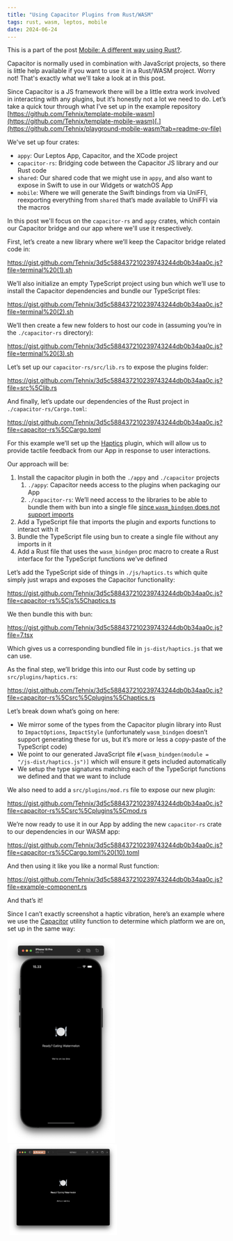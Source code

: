 ```yaml
---
title: "Using Capacitor Plugins from Rust/WASM"
tags: rust, wasm, leptos, mobile
date: 2024-06-24
---
```


This is a part of the post [Mobile: A different way using Rust?](/posts/2024-06-25-mobile-a-different-way.html).

Capacitor is normally used in combination with JavaScript projects, so there is little help available if you want to use it in a Rust/WASM project. Worry not! That's exactly what we'll take a look at in this post.

Since Capacitor is a JS framework there will be a little extra work involved in interacting with any plugins, but it’s honestly not a lot we need to do. Let’s take a quick tour through what I’ve set up in the example repository [https://github.com/Tehnix/template-mobile-wasm](https://github.com/Tehnix/template-mobile-wasm)[.](https://github.com/Tehnix/playground-mobile-wasm?tab=readme-ov-file)

<div></div><!--more-->

We've set up four crates:

- `appy`: Our Leptos App, Capacitor, and the XCode project
- `capacitor-rs`: Bridging code between the Capacitor JS library and our Rust code
- `shared`: Our shared code that we might use in `appy`, and also want to expose in Swift to use in our Widgets or watchOS App
- `mobile`: Where we will generate the Swift bindings from via UniFFI, reexporting everything from `shared` that’s made available to UniFFI via the macros

In this post we'll focus on the `capacitor-rs` and `appy` crates, which contain our Capacitor bridge and our app where we'll use it respectively.

First, let’s create a new library where we’ll keep the Capacitor bridge related code in:

https://gist.github.com/Tehnix/3d5c588437210239743244db0b34aa0c.js?file=terminal%20(1).sh

We’ll also initialize an empty TypeScript project using bun which we’ll use to install the Capacitor dependencies and bundle our TypeScript files:

https://gist.github.com/Tehnix/3d5c588437210239743244db0b34aa0c.js?file=terminal%20(2).sh

We’ll then create a few new folders to host our code in (assuming you’re in the `./capacitor-rs` directory):

https://gist.github.com/Tehnix/3d5c588437210239743244db0b34aa0c.js?file=terminal%20(3).sh

Let’s set up our `capacitor-rs/src/lib.rs` to expose the plugins folder:

https://gist.github.com/Tehnix/3d5c588437210239743244db0b34aa0c.js?file=src%5Clib.rs

And finally, let’s update our dependencies of the Rust project in `./capacitor-rs/Cargo.toml`:

https://gist.github.com/Tehnix/3d5c588437210239743244db0b34aa0c.js?file=capacitor-rs%5CCargo.toml

For this example we’ll set up the [Haptics](https://capacitorjs.com/docs/apis/haptics) plugin, which will allow us to provide tactile feedback from our App in response to user interactions.

Our approach will be:

1. Install the capacitor plugin in both the `./appy` and `./capacitor` projects
    1. `./appy`: Capacitor needs access to the plugins when packaging our App
    2. `./capacitor-rs`: We’ll need access to the libraries to be able to bundle them with bun into a single file [since `wasm_bindgen` does not support imports](https://rustwasm.github.io/wasm-bindgen/reference/js-snippets.html?highlight=imports#caveats)
2. Add a TypeScript file that imports the plugin and exports functions to interact with it
3. Bundle the TypeScript file using bun to create a single file without any imports in it
4. Add a Rust file that uses the `wasm_bindgen` proc macro to create a Rust interface for the TypeScript functions we’ve defined

Let’s add the TypeScript side of things in `./js/haptics.ts` which quite simply just wraps and exposes the Capacitor functionality:

https://gist.github.com/Tehnix/3d5c588437210239743244db0b34aa0c.js?file=capacitor-rs%5Cjs%5Chaptics.ts

We then bundle this with bun:

https://gist.github.com/Tehnix/3d5c588437210239743244db0b34aa0c.js?file=7.tsx

Which gives us a corresponding bundled file in `js-dist/haptics.js` that we can use.

As the final step, we’ll bridge this into our Rust code by setting up `src/plugins/haptics.rs`:

https://gist.github.com/Tehnix/3d5c588437210239743244db0b34aa0c.js?file=capacitor-rs%5Csrc%5Cplugins%5Chaptics.rs

Let’s break down what’s going on here:

- We mirror some of the types from the Capacitor plugin library into Rust to `ImpactOptions`, `ImpactStyle` (unfortunately `wasm_bindgen` doesn’t support generating these for us, but it’s more or less a copy-paste of the TypeScript code)
- We point to our generated JavaScript file `#[wasm_bindgen(module = "/js-dist/haptics.js")]` which will ensure it gets included automatically
- We setup the type signatures matching each of the TypeScript functions we defined and that we want to include

We also need to add a `src/plugins/mod.rs` file to expose our new plugin:

https://gist.github.com/Tehnix/3d5c588437210239743244db0b34aa0c.js?file=capacitor-rs%5Csrc%5Cplugins%5Cmod.rs

We’re now ready to use it in our App by adding the new `capacitor-rs` crate to our dependencies in our WASM app:

https://gist.github.com/Tehnix/3d5c588437210239743244db0b34aa0c.js?file=capacitor-rs%5CCargo.toml%20(10).toml

And then using it like you like a normal Rust function:

https://gist.github.com/Tehnix/3d5c588437210239743244db0b34aa0c.js?file=example-component.rs

And that’s it!

Since I can’t exactly screenshot a haptic vibration, here’s an example where we use the [Capacitor](https://capacitorjs.com/docs/basics/utilities) utility function to determine which platform we are on, set up in the same way:

<div class="clear two-images">
  <a href="/resources/images/using-capacitor-plugins-from-rust-wasm-iphone.png" target="_blank" rel="noopener noreferrer"><img src="/resources/images/using-capacitor-plugins-from-rust-wasm-iphone.thumbnail.png" loading="lazy" alt="Screenshot of Capacitor running on iPhone" title="Screenshot of Capacitor running on iPhone" style="margin-right: 1%; width: 49%;" /></a>
  <a href="/resources/images/using-capacitor-plugins-from-rust-wasm-web.png" target="_blank" rel="noopener noreferrer"><img src="/resources/images/using-capacitor-plugins-from-rust-wasm-web.thumbnail.png" loading="lazy" alt="Screenshot of Capacitor running in Web" title="Screenshot of Capacitor running in Web" style="margin-left: 1%; width: 49%;" /></a>
</div>
<div class="clear"></div>
